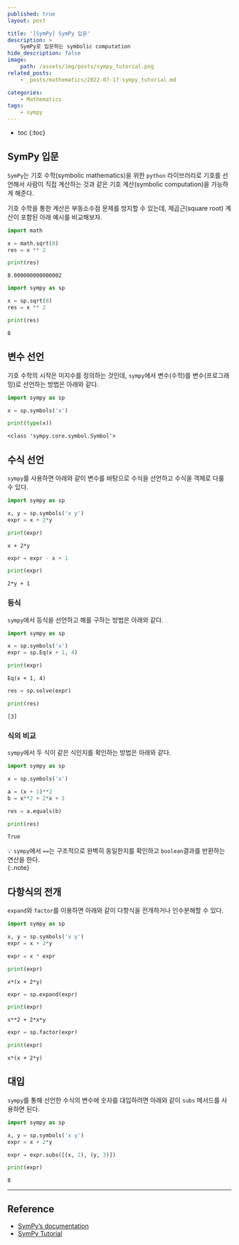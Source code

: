 ```yaml
---
published: true
layout: post

title: '[SymPy] SymPy 입문'
description: >
    SymPy로 입문하는 symbolic computation
hide_description: false
image:
    path: /assets/img/posts/sympy_tutorial.png
related_posts:
    - _posts/mathematics/2022-07-17-sympy_tutorial.md

categories:
    - Mathematics
tags:
    - sympy
---
```

* toc
{:toc}

## SymPy 입문

`SymPy`는 기호 수학(symbolic mathematics)을 위한 `python` 라이브러리로 기호를 선언해서 사람이 직접 계산하는 것과 같은 기호 계산(symbolic computation)을 가능하게 해준다.  

기호 수학을 통한 계산은 부동소수점 문제를 방지할 수 있는데, 제곱근(square root) 계산이 포함된 아래 예시를 비교해보자.  

```python
import math

x = math.sqrt(8)
res = x ** 2

print(res)
```
```
8.000000000000002
```

```python
import sympy as sp

x = sp.sqrt(8)
res = x ** 2

print(res)
```
```
8
```

## 변수 선언

기호 수학의 시작은 미지수를 정의하는 것인데, `sympy`에서 변수(수학)를 변수(프로그래밍)로 선언하는 방법은 아래와 같다.  

```python
import sympy as sp

x = sp.symbols('x')

print(type(x))
```
```
<class 'sympy.core.symbol.Symbol'>
```

## 수식 선언

`sympy`를 사용하면 아래와 같이 변수를 바탕으로 수식을 선언하고 수식을 객체로 다룰 수 있다.  

```python
import sympy as sp

x, y = sp.symbols('x y')
expr = x + 2*y

print(expr)
```
```
x + 2*y
```

```python
expr = expr - x + 1

print(expr)
```
```
2*y + 1
```

### 등식

`sympy`에서 등식을 선언하고 해를 구하는 방법은 아래와 같다.  

```python
import sympy as sp

x = sp.symbols('x')
expr = sp.Eq(x + 1, 4)

print(expr)
```
```
Eq(x + 1, 4)
```

```python
res = sp.solve(expr)

print(res)
```
```
[3]
```

### 식의 비교

`sympy`에서 두 식이 같은 식인지를 확인하는 방법은 아래와 같다.  

```python
import sympy as sp

x = sp.symbols('x')

a = (x + 1)**2
b = x**2 + 2*x + 1

res = a.equals(b)

print(res)
```
```
True
```

💡 `sympy`에서 `==`는 구조적으로 완벽히 동일한지를 확인하고 `boolean`결과를 반환하는 연산을 한다.  
{:.note}

## 다항식의 전개

`expand`와 `factor`를 이용하면 아래와 같이 다항식을 전개하거나 인수분해할 수 있다.  

```python
import sympy as sp

x, y = sp.symbols('x y')
expr = x + 2*y

expr = x * expr

print(expr)
```
```
x*(x + 2*y)
```

```python
expr = sp.expand(expr)

print(expr)
```
```
x**2 + 2*x*y
```

```python
expr = sp.factor(expr)

print(expr)
```
```
x*(x + 2*y)
```

## 대입

`sympy`를 통해 선언한 수식의 변수에 숫자를 대입하려면 아래와 같이 `subs` 메서드를 사용하면 된다.  

```python
import sympy as sp

x, y = sp.symbols('x y')
expr = x + 2*y

expr = expr.subs([(x, 2), (y, 3)])

print(expr)
```
```
8
```

---
## Reference
- [SymPy’s documentation](https://docs.sympy.org/)
- [SymPy Tutorial](https://docs.sympy.org/latest/tutorial/index.html#tutorial)